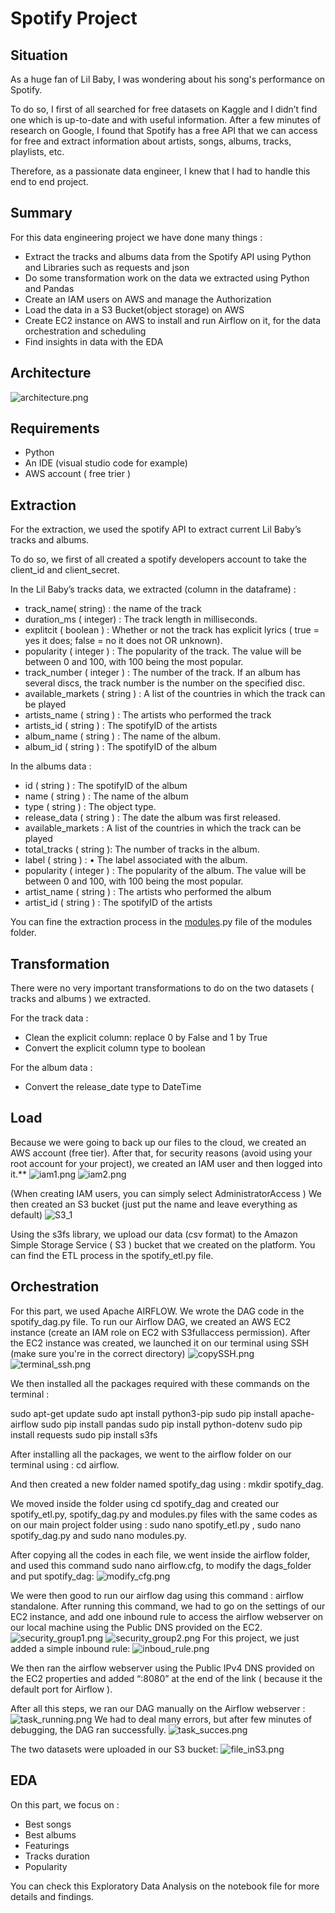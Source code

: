 # Spotify Project
## Situation

As a huge fan of Lil Baby, I was wondering about his song's performance on Spotify.

To do so, I first of all searched for free datasets on Kaggle and I didn’t find one which is up-to-date and with useful information. After a few minutes of research on Google, I found that Spotify has a free API that we can access for free and extract information about artists, songs, albums, tracks, playlists, etc.

Therefore, as a passionate data engineer, I knew that I had to handle this end to end project.

## Summary

For this data engineering project we have done many things : 

- Extract the tracks and albums data from the Spotify API using Python and Libraries such as requests and json
- Do some transformation work on the data we extracted using Python and Pandas
- Create an IAM users on AWS and manage the Authorization
- Load the data in a S3 Bucket(object storage) on AWS
- Create EC2 instance on AWS to install and run Airflow on it, for the data orchestration and scheduling
- Find insights in data with the EDA

## Architecture
![architecture.png](images/spotify_pipeline.PNG)

## Requirements

- Python
- An IDE (visual studio code for example)
- AWS account ( free trier )

## Extraction

For the extraction, we used the spotify API to extract current Lil Baby’s tracks and albums. 

To do so, we first of all created a spotify developers account to take the client_id and client_secret. 

In the Lil Baby’s tracks data, we extracted (column in the dataframe) : 

- track_name( string) : the name of the track
- duration_ms ( integer) : The track length in milliseconds.
- explitcit ( boolean ) : Whether or not the track has explicit lyrics ( true = yes it does; false = no it does not OR unknown).
- popularity ( integer ) : The popularity of the track. The value will be between 0 and 100, with 100 being the most popular.
- track_number ( integer ) :  The number of the track. If an album has several discs, the track number is the number on the specified disc.
- available_markets ( string ) : A list of the countries in which the track can be played
- artists_name ( string ) : The artists who performed the track
- artists_id (  string ) : The spotifyID of the artists
- album_name ( string ) : The name of the album.
- album_id ( string ) : The spotifyID of the album

In the albums data : 

- id ( string ) : The spotifyID of the album
- name ( string ) : The name of the album
- type ( string ) : The object type.
- release_data ( string ) : The date the album was first released.
- available_markets : A list of the countries in which the track can be played
- total_tracks ( string ): The number of tracks in the album.
- label ( string ) : • The label associated with the album.
- popularity ( integer ) : The popularity of the album. The value will be between 0 and 100, with 100 being the most popular.
- artist_name ( string ) : The artists who performed the album
- artist_id ( string ) :  The spotifyID of the artists

You can fine the extraction process in the [modules](http://modules.py).py  file of the modules folder.

## Transformation

There were no very important transformations to do on the two datasets ( tracks and albums ) we extracted.

For the track data :

- Clean the explicit column: replace 0 by False and 1 by True
- Convert the explicit column type to boolean

For the album data :

- Convert the release_date type to DateTime

## Load

Because we were going to back up our files to the cloud, we created an AWS account (free tier). After that, for security reasons (avoid using your root account for your project), we created an IAM user and then logged into it.**
![iam1.png](images/IAM1.PNG)
![iam2.png](images/IAM2.PNG)

(When creating IAM users, you can simply select AdministratorAccess )
We then created an S3 bucket (just put the name and leave everything as default)
![S3_1](images/S3_1.PNG)

Using the s3fs library, we upload our data (csv format) to the Amazon Simple Storage Service ( S3 ) bucket that we created on the platform.
You can find the ETL process in the spotify_etl.py file.

## Orchestration

For this part, we used Apache AIRFLOW. We wrote the DAG code in the spotify_dag.py file.
To run our Airflow DAG, we created an AWS EC2 instance (create an IAM role on EC2 with S3fullaccess permission).
After the EC2 instance was created, we launched it on our terminal using SSH (make sure you're in the correct directory)
![copySSH.png](images/copy_ssh_EC2.PNG)
![terminal_ssh.png](images/ssh_terminal.PNG)

We then installed all the packages required with these commands on the terminal : 

sudo apt-get update
sudo apt install python3-pip
sudo pip install apache-airflow
sudo pip install pandas
sudo pip install python-dotenv
sudo pip install requests
sudo pip install s3fs

After installing all the packages, we went to the airflow folder on our terminal using : cd airflow. 

And then created a new folder named spotify_dag using : mkdir spotify_dag. 

We moved inside the folder using cd spotify_dag and created our spotify_etl.py, spotify_dag.py and modules.py  files with the same codes as on our main project folder using : sudo nano spotify_etl.py , sudo nano spotify_dag.py and sudo nano modules.py.

After copying all the codes in each file, we went inside the airflow folder, and used this command  sudo nano airflow.cfg, to modify the dags_folder and put spotify_dag:
![modify_cfg.png](images/cfg_file_modify.PNG)

We were then good to run our airflow dag using this command : airflow standalone.
After running this command, we had to go on the settings of our EC2 instance, and add one inbound rule to access the airflow webserver on our local machine using the Public DNS provided on the EC2.
![security_group1.png](images/security_group1.PNG)
![security_group2.png](images/security_group2.PNG)
For this project, we just added a simple inbound rule: 
![inboud_rule.png](images/inbound_rule.PNG)

We then ran the airflow webserver using the Public IPv4 DNS provided on the EC2 properties and added “:8080” at the end of the link ( because it the default port for Airflow ). 

After all this steps, we ran our DAG manually on the Airflow webserver :
![task_running.png](images/task_running.PNG)
We had to deal many errors, but after few minutes of debugging, the DAG ran successfully.
![task_succes.png](images/task_success_running.PNG)

The two datasets were uploaded in our S3 bucket: 
![file_inS3.png](images/files_in_s3.PNG)

## EDA
On this part, we focus on : 
* Best songs 
* Best albums
* Featurings
* Tracks duration
* Popularity 

You can check this Exploratory Data Analysis on the notebook file for more details and findings.

